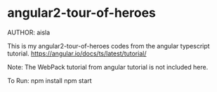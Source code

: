 # angular2-tour-of-heroes

AUTHOR: aisla

This is my angular2-tour-of-heroes codes from the angular typescript
tutorial.
https://angular.io/docs/ts/latest/tutorial/

Note: The WebPack tutorial from angular tutorial is not included here.

To Run:
npm install
npm start


